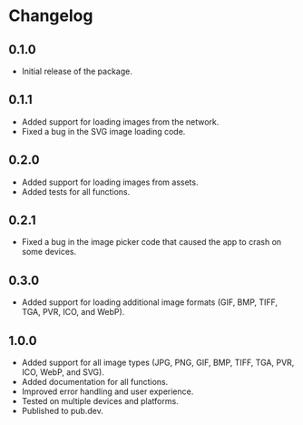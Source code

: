 # Changelog

## 0.1.0

- Initial release of the package.

## 0.1.1

- Added support for loading images from the network.
- Fixed a bug in the SVG image loading code.

## 0.2.0

- Added support for loading images from assets.
- Added tests for all functions.

## 0.2.1

- Fixed a bug in the image picker code that caused the app to crash on some devices.

## 0.3.0

- Added support for loading additional image formats (GIF, BMP, TIFF, TGA, PVR, ICO, and WebP).

## 1.0.0

- Added support for all image types (JPG, PNG, GIF, BMP, TIFF, TGA, PVR, ICO, WebP, and SVG).
- Added documentation for all functions.
- Improved error handling and user experience.
- Tested on multiple devices and platforms.
- Published to pub.dev.